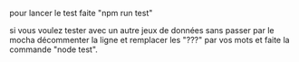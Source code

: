 pour lancer le test faite "npm run test"

si vous voulez tester avec un autre jeux de données sans passer par le mocha décommenter la ligne et remplacer les "???" par vos mots et faite la commande "node test".
